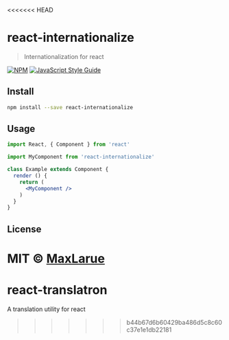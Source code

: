 <<<<<<< HEAD
# react-internationalize

> Internationalization for react

[![NPM](https://img.shields.io/npm/v/react-internationalize.svg)](https://www.npmjs.com/package/react-internationalize) [![JavaScript Style Guide](https://img.shields.io/badge/code_style-standard-brightgreen.svg)](https://standardjs.com)

## Install

```bash
npm install --save react-internationalize
```

## Usage

```jsx
import React, { Component } from 'react'

import MyComponent from 'react-internationalize'

class Example extends Component {
  render () {
    return (
      <MyComponent />
    )
  }
}
```

## License

MIT © [MaxLarue](https://github.com/MaxLarue)
=======
# react-translatron
A translation utility for react
>>>>>>> b44b67d6b60429ba486d5c8c60c37e1e1db22181

